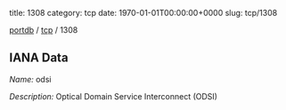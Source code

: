 title: 1308
category: tcp
date: 1970-01-01T00:00:00+0000
slug: tcp/1308

[portdb](/) / [tcp](/category/tcp.html) / 1308


## IANA Data

_Name:_ odsi

_Description:_ Optical Domain Service Interconnect (ODSI)

